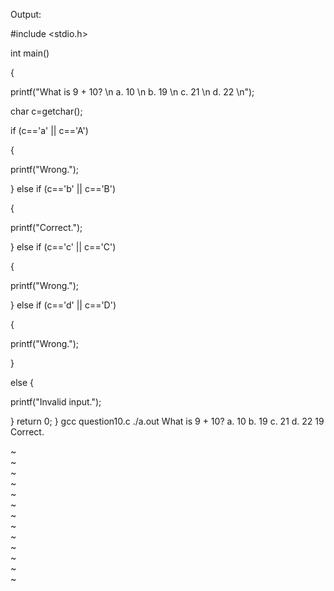 
Output:
 
#include <stdio.h>
 
int main()
 
{
 
printf("What is 9 + 10? \n a. 10 \n b. 19 \n c. 21 \n d. 22 \n");
 
char c=getchar();
 
if (c=='a' || c=='A')
 
{
 
printf("Wrong.");
 
}
else if (c=='b' || c=='B')
 
{
 
printf("Correct.");
 
}
else if (c=='c' || c=='C')
 
{
 
printf("Wrong.");
 
 
}
else if (c=='d' || c=='D')
 
 
{
 
printf("Wrong.");
 
}
 
else
{
 
printf("Invalid input.");
 
}
return 0;
}
gcc question10.c
./a.out
What is 9 + 10? 
 a. 10 
 b. 19 
 c. 21 
 d. 22 
 19
 Correct.
 
~                                                                                                                                                                                                         
~                                                                                                                                                                                                        
~                                                                                                                                                                                                         
~                                                                                                                                                                                                         
~                                                                                                                                                                                                         
~                                                                                                                                                                                                         
~                                                                                                                                                                                                         
~                                                                                                                                                                                                         
~                                                                                                                                                                                                         
~                                                                                                                                                                                                         
~                                                                                                                                                                                                         
~                                                                                                                                                                                                         
~                                                                                                                                                                                                        
